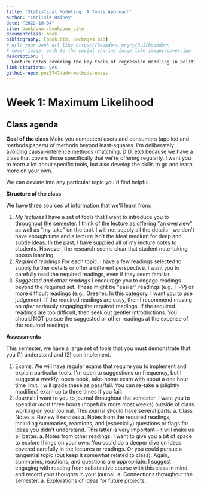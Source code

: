 ```yaml
--- 
title: 'Statistical Modeling: A Tools Approach'
author: "Carlisle Rainey"
date: "2022-10-04"
site: bookdown::bookdown_site
documentclass: book
bibliography: [book.bib, packages.bib]
# url: your book url like https://bookdown.org/yihui/bookdown
# cover-image: path to the social sharing image like images/cover.jpg
description: |
  Lecture notes covering the key tools of regression modeling in political science.
link-citations: yes
github-repo: pos5747/adv-methods-notes
---
```


# Week 1: Maximum Likelihood

## Class agenda

**Goal of the class** Make you competent users and consumers (applied and methods papers) of methods beyond least-squares. I'm deliberately avoiding causal-inference methods (matching, DID, etc) because we have a class that covers those specifically that we're offering regularly. I want you to learn a lot about specific tools, but also develop the skills to go and learn more on your own.

We can deviate into any particular topic you'd find helpful.

**Structure of the class** 

We have three sources of information that we'll learn from:

1. *My lectures* I have a set of tools that I want to introduce you to throughout the semester. I think of the lecture as offering "an overview" as well as "my take" on the tool. I will not supply all the details--we don't have enough time and a lecture isn't the ideal medium for deep and subtle ideas. In the past, I have supplied all of my lecture notes to students. However, the research seems clear that student note-taking boosts learning. 
1. *Required readings* For each topic, I have a few readings selected to supply further details or offer a different perspective. I want you to carefully read the required readings, even if they seem familiar. 
1. *Suggested and other readings* I encourage you to engage readings beyond the required set. These might be "easier" readings (e.g., FPP) or more difficult readings (e.g., Greene). In this category, I want you to use judgement. If the required readings are easy, then I recommend moving on *after* seriously engaging the required readings. If the required readings are too difficult, then seek out gentler introductions. You should NOT pursue the suggested or other readings at the expense of the required readings.

**Assessments**

This semester, we have a large set of tools that you must demonstrate that you (1) understand and (2) can implement.

1. Exams: We will have regular exams that require you to implement and explain particular tools. I'm open to suggestions on frequency, but I suggest a *weekly*, open-book, take-home exam with about a one hour time limit. I will grade these as pass/fail. You can re-take a (slightly modified) exam up to three times if you fail.
1. Journal: I want to you to journal throughout the semester. I want you to spend *at least* three hours (hopefully more most weeks) outside of class working on your journal. This journal should have several parts:
   a. Class Notes
   a. Review Exercises
   a. Notes from the required readings, including summaries, reactions, and (especially) questions or flags for ideas you didn't understand. This latter is very important--it will make us all better.
   a. Notes from other readings. I want to give you a bit of space to explore things on your own. You could do a deeper dive on ideas covered carefully in the lectures or readings. Or you could pursue a tangential topic (but keep it somewhat related to class). Again, summaries, reactions, and questions are appropriate. I suggest engaging with reading from substantive course with this class in mind, and record your thoughts in your journal.
   a. Connections throughout the semester.
   a. Explorations of ideas for future projects. 


